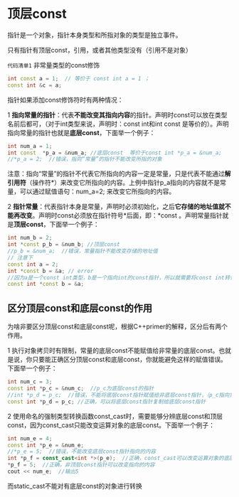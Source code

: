 # 顶层const



指针是一个对象，指针本身类型和所指对象的类型是独立事件。

只有指针有顶层const，引用，或者其他类型没有（引用不是对象）

`代码清单1`  非常量类型的const修饰

 ```c++
int const a = 1;  // 等价于 const int a = 1 ；
const int &c = a;
 ```



指针如果添加const修饰符时有两种情况：



1 **指向常量的指针**：代表**不能改变其指向内容**的指针。声明时const可以放在类型名前后都可，（对于int类型来说，声明时：const int和int const 是等价的）。声明指向常量的指针也就是**底层const**，下面举一个例子：

```cpp
int num_a = 1;
int const  *p_a = &num_a; //底层const  等价于const int *p_a = &num_a;
//*p_a = 2;  //错误，指向“常量”的指针不能改变所指的对象
```



注意：指向“常量”的指针不代表它所指向的内容一定是常量，只是代表不能通过**解引用符**（操作符*）来改变它所指向的内容。上例中指针p_a指向的内容就不是常量，可以通过赋值语句：num_a=2;  来改变它所指向的内容。

2 **指针常量**：代表指针本身是常量，声明时必须初始化，之后**它存储的地址值就不能再改变**。声明时const必须放在指针符号*后面，即：\*const 。声明常量指针就是**顶层const**，下面举一个例子：

```cpp
int num_b = 2;
int *const p_b = &num_b; //顶层const
//p_b = &num_a;  //错误，常量指针不能改变存储的地址值
// 注意下
const int a = 2;
int *const b = &a; // error
//因为a是一个const int类型，b是一个指向int的const指针，所以就需要将const int转化为int，这会报错。可以改为
const int *const b = &a;
```

## 区分顶层const和底层const的作用

为啥非要区分顶层const和底层const呢，根据C++primer的解释，区分后有两个作用。

1 执行对象拷贝时有限制，常量的底层const不能赋值给非常量的底层const。也就是说，你只要能正确区分顶层const和底层const，你就能避免这样的赋值错误。下面举一个例子：

```cpp
int num_c = 3;
const int *p_c = &num_c;  //p_c为底层const的指针
//int *p_d = p_c;  //错误，不能将底层const指针赋值给非底层const指针，（p_c指向常亮，p_c不能改变指向的值，如果p_d = p_c，则可以执行*p_d = A,从而将p_c指向的2值改变，故是非法）
const int *p_d = p_c; //正确，可以将底层const指针复制给底层const指针
```

2 使用命名的强制类型转换函数const_cast时，需要能够分辨底层const和顶层const，因为const_cast只能改变运算对象的底层const。下面举一个例子：

```cpp
int num_e = 4;
const int *p_e = &num_e;
//*p_e = 5;  //错误，不能改变底层const指针指向的内容
int *p_f = const_cast<int *>(p_e);  //正确，const_cast可以改变运算对象的底层const。但是使用时一定要知道num_e不是const的类型。
*p_f = 5;  //正确，非顶层const指针可以改变指向的内容
cout << num_e;  //输出5
```

而static_cast不能对有底层const的对象进行转换